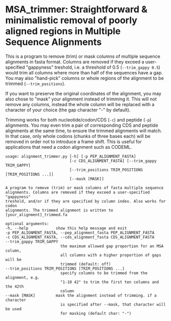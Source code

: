 # MSA_trimmer: Straightforward &amp; minimalistic removal of poorly aligned regions in **M**ultiple **S**equence **A**lignments
This is a program to remove (trim) or mask columns of multiple sequence alignments in fasta format.
Columns are removed if they exceed a user-specified "gappyness" treshold, i.e. a threshold of
0.5 (``--trim_gappy 0.5``) would trim all columns where more than half of the sequences have a gap. You may also "hand-pick" columns
or whole regions of the alignment to be trimmed (``--trim_positions``).

If you want to preserve the original coordinates of the alignment, you may also chose to "mask" your alignment
instead of trimming it. This will not remove any columns, instead the whole column will be replaced with
a character of your choice (the gap character "-" by default).

Trimming works for both nucleotide/codon/CDS (``-c``) and peptide (``-p``) alignments. You may even trim a pair
of corresponding CDS and peptide alignments at the same time, to ensure the trimmed alignments will match. In that
case, only whole codons (chunks of three bases each) will be removed in order not to introduce a frame shift.
This is useful for applications that need a codon alignment such as CODEML.

    usage: alignment_trimmer.py [-h] [-p PEP_ALIGNMENT_FASTA]
                                [-c CDS_ALIGNMENT_FASTA] [--trim_gappy TRIM_GAPPY]
                                [--trim_positions TRIM_POSITIONS [TRIM_POSITIONS ...]]
                                [--mask [MASK]]

    A program to remove (trim) or mask columns of fasta multiple sequence
    alignments. Columns are removed if they exceed a user-specified "gappyness"
    treshold, and/or if they are specified by column index. Also works for codon
    alignments. The trimmed alignment is written to [your_alignment]_trimmed.fa

    optional arguments:
    -h, --help            show this help message and exit
    -p PEP_ALIGNMENT_FASTA, --pep_alignment_fasta PEP_ALIGNMENT_FASTA
    -c CDS_ALIGNMENT_FASTA, --cds_alignment_fasta CDS_ALIGNMENT_FASTA
    --trim_gappy TRIM_GAPPY
                            the maximum allowed gap proportion for an MSA column,
                            all columns with a higher proportion of gaps will be
                            trimmed (default: off)
    --trim_positions TRIM_POSITIONS [TRIM_POSITIONS ...]
                            specify columns to be trimmed from the alignment, e.g.
                            "1-10 42" to trim the first ten columns and the 42th
                            column
    --mask [MASK]         mask the alignment instead of trimming. if a character
                            is specified after --mask, that character will be used
                            for masking (default char: "-")
